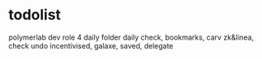 # todolist
polymerlab dev role 4
daily folder daily check, bookmarks, carv zk&linea, check undo incentivised, galaxe, saved, delegate
